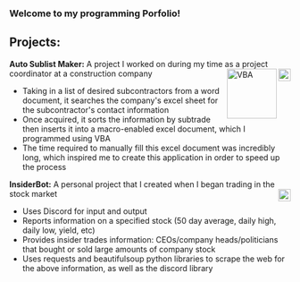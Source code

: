 ### Welcome to my programming Porfolio!

## Projects:
**Auto Sublist Maker:** A project I worked on during my time as a project coordinator at a construction company
[<img align="right" alt="Python" width="22px" src="https://upload.wikimedia.org/wikipedia/commons/thumb/c/c3/Python-logo-notext.svg/1024px-Python-logo-notext.svg.png" />][python-org] [<img align="right" alt="VBA" width="89px" src="https://user-images.githubusercontent.com/93336604/152653144-b4f6eee1-0cf8-4ef3-a551-8e4ce8705c89.png" />][vba]
  - Taking in a list of desired subcontractors from a word document, it searches the company's excel sheet for the subcontractor's contact information
  - Once acquired, it sorts the information by subtrade then inserts it into a macro-enabled excel document, which I programmed using VBA
  - The time required to manually fill this excel document was incredibly long, which inspired me to create this application in order to speed up the process

**InsiderBot:** A personal project that I created when I began trading in the stock market
[<img align="right" alt="Python" width="22px" src="https://upload.wikimedia.org/wikipedia/commons/thumb/c/c3/Python-logo-notext.svg/1024px-Python-logo-notext.svg.png" />][python-org]
  - Uses Discord for input and output
  - Reports information on a specified stock (50 day average, daily high, daily low, yield, etc)
  - Provides insider trades information: CEOs/company heads/politicians that bought or sold large amounts of company stock
  - Uses requests and beautifulsoup python libraries to scrape the web for the above information, as well as the discord library


[linkedin]: https://www.linkedin.com/in/alexander-bartella-02/
[python-org]: https://www.python.org/
[c-prog]: https://devdocs.io/c/
[cpp]: https://docs.microsoft.com/en-us/cpp/?view=msvc-170
[keil-Arm]: https://www.keil.com/support/man/docs/armasm/armasm_dom1359731145130.htm
[vba]: https://docs.microsoft.com/en-us/office/vba/api/overview/
[vscode]: https://code.visualstudio.com/
[git-scm]: https://git-scm.com/
[ubuntu]: https://ubuntu.com/
